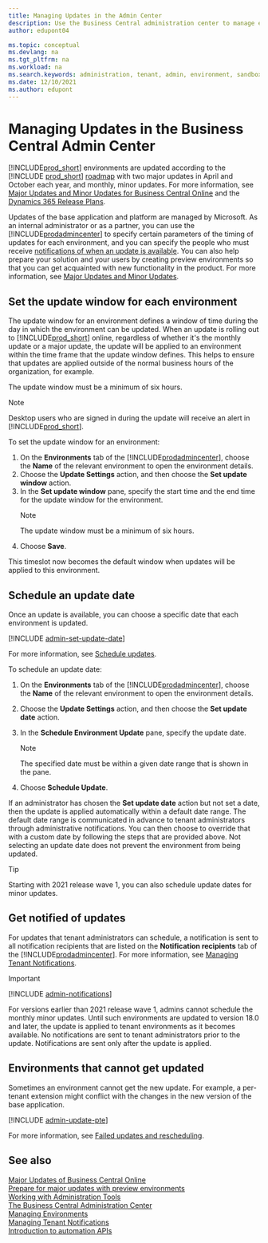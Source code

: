 ```yaml
---
title: Managing Updates in the Admin Center
description: Use the Business Central administration center to manage environment updates, including setting update windows and update dates.  
author: edupont04

ms.topic: conceptual
ms.devlang: na
ms.tgt_pltfrm: na
ms.workload: na
ms.search.keywords: administration, tenant, admin, environment, sandbox, update
ms.date: 12/10/2021
ms.author: edupont
---
```


# Managing Updates in the Business Central Admin Center

[!INCLUDE[prod_short](../developer/includes/prod_short.md)] environments are updated according to the [!INCLUDE [prod_short](../developer/includes/prod_short.md)] [roadmap](https://dynamics.microsoft.com/roadmap/business-central/) with two major updates in April and October each year, and monthly, minor updates. For more information, see [Major Updates and Minor Updates for Business Central Online](update-rollout-timeline.md) and the [Dynamics 365 Release Plans](/dynamics365/release-plans/).

Updates of the base application and platform are managed by Microsoft. As an internal administrator or as a partner, you can use the [!INCLUDE[prodadmincenter](../developer/includes/prodadmincenter.md)] to specify certain parameters of the timing of updates for each environment, and you can specify the people who must receive [notifications of when an update is available](#notify). You can also help prepare your solution and your users by creating preview environments so that you can get acquainted with new functionality in the product. For more information, see [Major Updates and Minor Updates](update-rollout-timeline.md).  

## Set the update window for each environment

The update window for an environment defines a window of time during the day in which the environment can be updated. When an update is rolling out to [!INCLUDE[prod_short](../developer/includes/prod_short.md)] online, regardless of whether it's the monthly update or a major update, the update will be applied to an environment within the time frame that the update window defines. This helps to ensure that updates are applied outside of the normal business hours of the organization, for example.

The update window must be a minimum of six hours.

> [!NOTE]
> Desktop users who are signed in during the update will receive an alert in [!INCLUDE[prod_short](../developer/includes/prod_short.md)].

To set the update window for an environment:

1. On the **Environments** tab of the [!INCLUDE[prodadmincenter](../developer/includes/prodadmincenter.md)], choose the **Name** of the relevant environment to open the environment details.
2. Choose the **Update Settings** action, and then choose the **Set update window** action.
3. In the **Set update window** pane, specify the start time and the end time for the update window for the environment.
   > [!NOTE]
   > The update window must be a minimum of six hours.
4. Choose **Save**.

This timeslot now becomes the default window when updates will be applied to this environment.

## <a name="schedule"></a>Schedule an update date

Once an update is available, you can choose a specific date that each environment is updated.  

[!INCLUDE [admin-set-update-date](../includes/admin-set-update-date.md)]

For more information, see [Schedule updates](update-rollout-timeline.md#schedule-updates).  

To schedule an update date:

1. On the **Environments** tab of the [!INCLUDE[prodadmincenter](../developer/includes/prodadmincenter.md)], choose the **Name** of the relevant environment to open the environment details.
2. Choose the **Update Settings** action, and then choose the **Set update date** action.
3. In the **Schedule Environment Update** pane, specify the update date.
    > [!NOTE]
    > The specified date must be within a given date range that is shown in the pane.

4. Choose **Schedule Update**.

If an administrator has chosen the **Set update date** action but not set a date, then the update is applied automatically within a default date range. The default date range is communicated in advance to tenant administrators through administrative notifications. You can then choose to override that with a custom date by following the steps that are provided above. Not selecting an update date does not prevent the environment from being updated.

> [!TIP]
> Starting with 2021 release wave 1, you can also schedule update dates for minor updates.

## <a name="notify"></a>Get notified of updates

For updates that tenant administrators can schedule, a notification is sent to all notification recipients that are listed on the **Notification recipients** tab of the [!INCLUDE[prodadmincenter](../developer/includes/prodadmincenter.md)]. For more information, see [Managing Tenant Notifications](tenant-admin-center-notifications.md).

> [!IMPORTANT]
> [!INCLUDE [admin-notifications](../includes/admin-notifications.md)]

For versions earlier than 2021 release wave 1, admins cannot schedule the monthly minor updates. Until such environments are updated to version 18.0 and later, the update is applied to tenant environments as it becomes available. No notifications are sent to tenant administrators prior to the update. Notifications are sent only after the update is applied.  

## Environments that cannot get updated

Sometimes an environment cannot get the new update. For example, a per-tenant extension might conflict with the changes in the new version of the base application.  

[!INCLUDE [admin-update-pte](../includes/admin-update-pte.md)]

For more information, see [Failed updates and rescheduling](update-rollout-timeline.md#failed-updates-and-rescheduling).  

## See also

[Major Updates of Business Central Online](update-rollout-timeline.md)  
[Prepare for major updates with preview environments](preview-environments.md)  
[Working with Administration Tools](administration.md)  
[The Business Central Administration Center](tenant-admin-center.md)  
[Managing Environments](tenant-admin-center-environments.md)  
[Managing Tenant Notifications](tenant-admin-center-notifications.md)  
[Introduction to automation APIs](itpro-introduction-to-automation-apis.md)  

